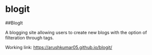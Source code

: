 # blogit

##BlogIt

A blogging site allowing users to create new blogs with the option of filteration through tags.

Working link: https://arushkumar05.github.io/blogit/

